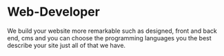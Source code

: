 Web-Developer
=============

We build your website more remarkable such as designed, front and back end, cms and you can choose the programming languages you the best describe your site just all of that we have.
